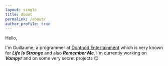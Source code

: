 ```yaml
---
layout: single
title: About
permalink: /about/
author_profile: true
---
```


Hello,

I'm Guillaume, a programmer at [Dontnod Entertainment](http://dont-nod.com/) which is very known for ***Life Is Strange*** and also ***Remember Me***. I'm currently working on ***Vampyr*** and on some very secret projects :smirk:

